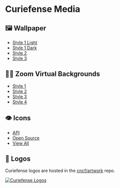 # Curiefense Media

## 🖼 Wallpaper

* [Style 1 Light](/media/wallpaper/curiefense-wallpaper-style-1-light.png)
* [Style 1 Dark](/media/wallpaper/curiefense-wallpaper-style-1-dark.png)
* [Style 2](/media/wallpaper/curiefense-wallpaper-style-2.png)
* [Style 3](/media/wallpaper/curiefense-wallpaper-style-3.png)

## 👩‍💻 Zoom Virtual Backgrounds

* [Style 1](/media/zoom/curiefense-zoom-style-1.png)
* [Style 2](/media/zoom/curiefense-zoom-style-2.png)
* [Style 3](/media/zoom/curiefense-zoom-style-3.png)
* [Style 4](/media/zoom/curiefense-zoom-style-4.png)

## 👁 Icons

* [API](/media/icons/API.svg)
* [Open Source](/media/icons/open-source.svg)
* [View All](https://github.com/curiefense/media/tree/main/media/icons)

## 🎨 Logos
Curiefense logos are hosted in the [cncf/artwork](https://github.com/cncf/artwork/blob/master/examples/sandbox.md#curiefense-logos) repo.

[![Curiefense Logos](https://p21.p4.n0.cdn.getcloudapp.com/items/KouZ9zeB/a13f39f6-7e27-48b0-a865-24f563e0b012.jpg?v=17b955adfb032a670dab263f3d81f553)](https://github.com/cncf/artwork/blob/master/examples/sandbox.md#curiefense-logos)
